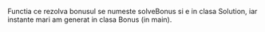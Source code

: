 Functia ce rezolva bonusul se numeste solveBonus si e in clasa Solution, iar instante mari am generat in clasa Bonus (in main).